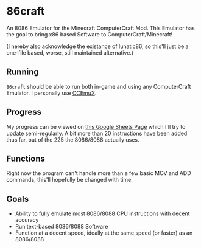 86craft
=======
An 8086 Emulator for the Minecraft ComputerCraft Mod.
This Emulator has the goal to bring x86 based Software to ComputerCraft/Minecraft!

(I hereby also acknowledge the existance of lunatic86, so this'll just be a one-file based, worse, still maintained alternative.)

Running
--------
`86craft` should be able to run both in-game and using any ComputerCraft Emulator.
I personally use [CCEmuX](https://emux.cc/).

Progress
--------
My progress can be viewed on [this Google Sheets Page](https://docs.google.com/spreadsheets/d/1eepaNIrG2MulV-X3MGXVQjvNjwEKsK_xqnjEliVDz-g/edit?usp=sharing) which I'll try to update semi-regularly.
A bit more than 20 instructions have been added thus far, out of the 225 the 8086/8088 actually uses.

Functions
---------
Right now the program can't handle more than a few basic MOV and ADD commands, this'll hopefully be changed with time.

Goals
---------
- Ability to fully emulate most 8086/8088 CPU instructions with decent accuracy
- Run text-based 8086/8088 Software
- Function at a decent speed, ideally at the same speed (or faster) as an 8086/8088
